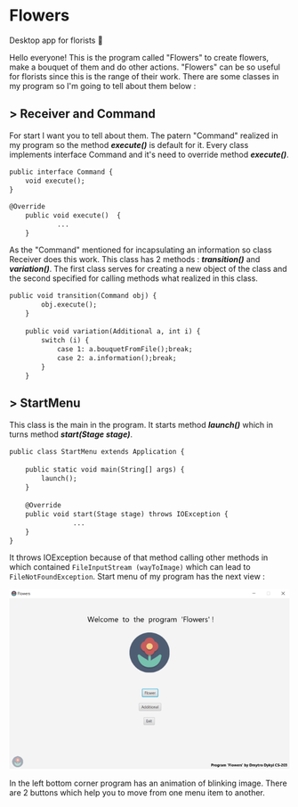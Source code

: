 # Flowers
Desktop app for florists 🌸

Hello everyone! This is the program called "Flowers" to create flowers, make a bouquet of them and do other actions.
"Flowers" can be so useful for florists since this is the range of their work. There are some classes in my program 
so I'm going to tell about them below :

## > Receiver and Command

For start I want you to tell about them. The patern "Command" realized in my program so the method **_execute()_**
is default for it. Every class implements interface Command and it's need to override method **_execute()_**.
```
public interface Command {
    void execute();
}
```
```
@Override
    public void execute()  {
            ...
    }
```
As the "Command" mentioned for incapsulating an information so class Receiver does this work. This class has
2 methods : **_transition()_** and **_variation()_**. The first class serves for creating a new object of the class
and the second specified for calling methods what realized in this class.
```
public void transition(Command obj) {
        obj.execute();
    }

    public void variation(Additional a, int i) {
        switch (i) {
            case 1: a.bouquetFromFile();break;
            case 2: a.information();break;
        }
    }
```

## > StartMenu

This class is the main in the program. It starts method **_launch()_** which in turns method **_start(Stage stage)_**.
```
public class StartMenu extends Application {

    public static void main(String[] args) {
        launch();
    }
    
    @Override
    public void start(Stage stage) throws IOException {
                ...
    }
}
```
It throws IOException because of that method calling other methods in which contained ```FileInputStream (wayToImage)```
which can lead to ```FileNotFoundException```. Start menu of my program has the next view : 

![StartMenu1](https://github.com/defr0stt/Flowers/blob/master/screens/Start1.png)

In the left bottom corner program has an animation of blinking image. There are 2 buttons which help you to move from
one menu item to another.
